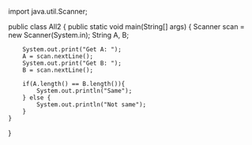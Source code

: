 import java.util.Scanner;

public class All2 {
    public static void main(String[] args) {
        Scanner scan = new Scanner(System.in);
        String A, B;

        System.out.print("Get A: ");
        A = scan.nextLine();
        System.out.print("Get B: ");
        B = scan.nextLine();

        if(A.length() == B.length()){
            System.out.println("Same");
        } else {
            System.out.println("Not same");
        }
    }
}
